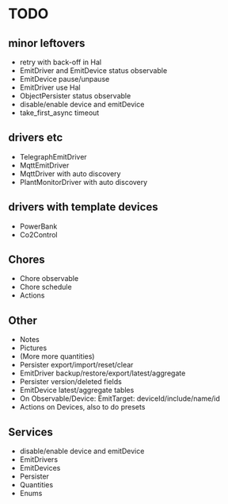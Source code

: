 # TODO

## minor leftovers
- retry with back-off in Hal
- EmitDriver and EmitDevice status observable
- EmitDevice pause/unpause
- EmitDriver use Hal
- ObjectPersister status observable
- disable/enable device and emitDevice
- take_first_async timeout

## drivers etc
- TelegraphEmitDriver
- MqttEmitDriver
- MqttDriver with auto discovery
- PlantMonitorDriver with auto discovery

## drivers with template devices
- PowerBank
- Co2Control

## Chores
- Chore observable
- Chore schedule
- Actions

## Other
- Notes
- Pictures
- (More more quantities)
- Persister export/import/reset/clear
- EmitDriver backup/restore/export/latest/aggregate
- Persister version/deleted fields
- EmitDevice latest/aggregate tables
- On Observable/Device: EmitTarget: deviceId/include/name/id
- Actions on Devices, also to do presets

## Services
- disable/enable device and emitDevice
- EmitDrivers
- EmitDevices
- Persister
- Quantities
- Enums